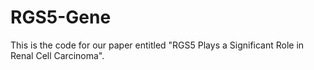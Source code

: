 # RGS5-Gene
This is the code for our paper entitled "RGS5 Plays a Significant Role in Renal Cell Carcinoma".
